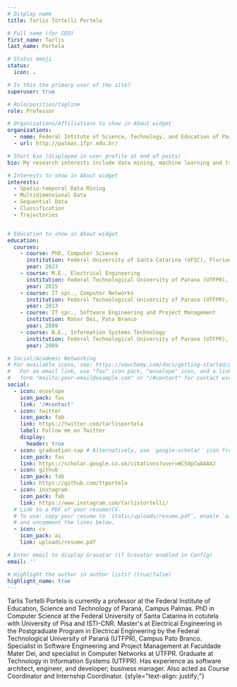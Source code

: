 ```yaml
---
# Display name
title: Tarlis Tortelli Portela

# Full name (for SEO)
first_name: Tarlis
last_name: Portela

# Status emoji
status:
  icon: ☕️

# Is this the primary user of the site?
superuser: true

# Role/position/tagline
role: Professor

# Organizations/Affiliations to show in About widget
organizations:
  - name: Federal Intitute of Science, Technology, and Education of Parana
  - url: http://palmas.ifpr.edu.br/

# Short bio (displayed in user profile at end of posts)
bio: My research interests include data mining, machine learning and trajectories.

# Interests to show in About widget
interests:
  - Spatio-temporal Data Mining
  - Multidimensional Data
  - Sequential Data
  - Classification
  - Trajectories


# Education to show in About widget
education:
  courses:
    - course: PhD, Computer Science
      institution: Federal University of Santa Catarina (UFSC), Florianopolis, BR / University of Pisa (UniPi), Pisa, IT
      year: 2023
    - course: M.E., Electrical Engineering
      institution: Federal Technological University of Parana (UTFPR), Pato Branco
      year: 2015
    - course: IT spc., Computer Networks
      institution: Federal Technological University of Parana (UTFPR), Pato Branco
      year: 2013
    - course: IT spc., Software Engineering and Project Management
      institution: Mater Dei, Pato Branco
      year: 2009
    - course: B.E., Information Systems Technology
      institution: Federal Technological University of Parana (UTFPR), Pato Branco
      year: 2009

# Social/Academic Networking
# For available icons, see: https://wowchemy.com/docs/getting-started/page-builder/#icons
#   For an email link, use "fas" icon pack, "envelope" icon, and a link in the
#   form "mailto:your-email@example.com" or "/#contact" for contact widget.
social:
  - icon: envelope
    icon_pack: fas
    link: '/#contact'
  - icon: twitter
    icon_pack: fab
    link: https://twitter.com/tarlisportela
    label: Follow me on Twitter
    display:
      header: true
  - icon: graduation-cap # Alternatively, use `google-scholar` icon from `ai` icon pack
    icon_pack: fas
    link: https://scholar.google.co.uk/citations?user=WCSdpCwAAAAJ
  - icon: github
    icon_pack: fab
    link: https://github.com/ttportela
  - icon: instagram
    icon_pack: fab
    link: https://www.instagram.com/tarlistortelli/
  # Link to a PDF of your resume/CV.
  # To use: copy your resume to `static/uploads/resume.pdf`, enable `ai` icons in `params.yaml`,
  # and uncomment the lines below.
  - icon: cv
    icon_pack: ai
    link: uploads/resume.pdf

# Enter email to display Gravatar (if Gravatar enabled in Config)
email: ''

# Highlight the author in author lists? (true/false)
highlight_name: true
---
```


Tarlis Tortelli Portela is currently a professor at the Federal Institute of Education, Science and Technology of Paraná, Campus Palmas. PhD in Computer Science at the Federal University of Santa Catarina in cotutela with University of Pisa and ISTI-CNR. Master's at Electrical Engineering in the Postgraduate Program in Electrical Engineering by the Federal Technological University of Paraná (UTFPR), Campus Pato Branco. Specialist in Software Engineering and Project Management at Faculdade Mater Dei, and specialist in Computer Networks at UTFPR. Graduate at Technology in Information Systems (UTFPR). Has experience as software architect, engineer, and developer; business manager. Also acted as Course Coordinator and Internship Coordinator.
{style="text-align: justify;"}
